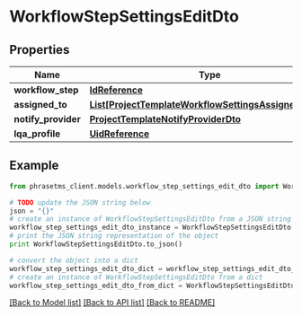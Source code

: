# WorkflowStepSettingsEditDto

## Properties

| Name                | Type                                                                                                      | Description | Notes      |
| ------------------- | --------------------------------------------------------------------------------------------------------- | ----------- | ---------- |
| **workflow_step**   | [**IdReference**](IdReference.md)                                                                         |             | [optional] |
| **assigned_to**     | [**List[ProjectTemplateWorkflowSettingsAssignedToDto]**](ProjectTemplateWorkflowSettingsAssignedToDto.md) |             | [optional] |
| **notify_provider** | [**ProjectTemplateNotifyProviderDto**](ProjectTemplateNotifyProviderDto.md)                               |             | [optional] |
| **lqa_profile**     | [**UidReference**](UidReference.md)                                                                       |             | [optional] |

## Example

```python
from phrasetms_client.models.workflow_step_settings_edit_dto import WorkflowStepSettingsEditDto

# TODO update the JSON string below
json = "{}"
# create an instance of WorkflowStepSettingsEditDto from a JSON string
workflow_step_settings_edit_dto_instance = WorkflowStepSettingsEditDto.from_json(json)
# print the JSON string representation of the object
print WorkflowStepSettingsEditDto.to_json()

# convert the object into a dict
workflow_step_settings_edit_dto_dict = workflow_step_settings_edit_dto_instance.to_dict()
# create an instance of WorkflowStepSettingsEditDto from a dict
workflow_step_settings_edit_dto_from_dict = WorkflowStepSettingsEditDto.from_dict(workflow_step_settings_edit_dto_dict)
```

[[Back to Model list]](../README.md#documentation-for-models) [[Back to API list]](../README.md#documentation-for-api-endpoints) [[Back to README]](../README.md)
